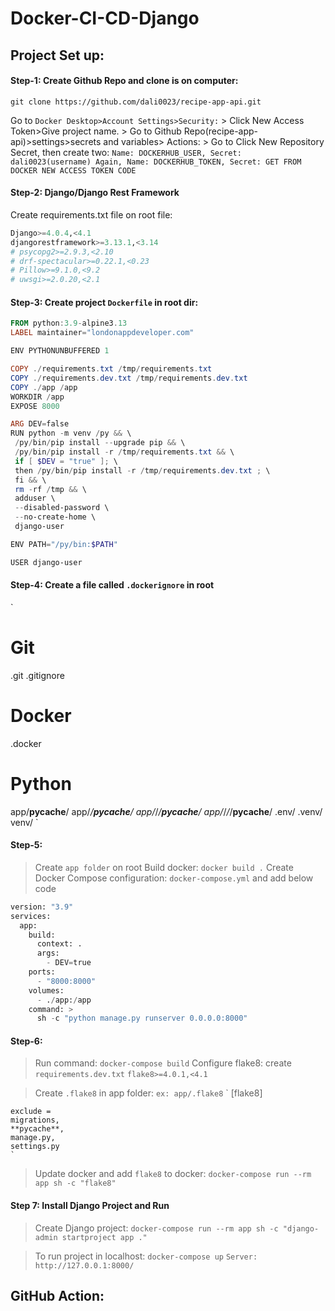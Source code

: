 # Docker-CI-CD-Django

## Project Set up:

#### Step-1: Create Github Repo and clone is on computer:

`git clone https://github.com/dali0023/recipe-app-api.git`

Go to `Docker Desktop>Account Settings>Security:` > Click New Access Token>Give project name. > Go to Github Repo(recipe-app-api)>settings>secrets and variables> Actions: > Go to Click New Repository Secret, then create two:
`Name: DOCKERHUB_USER, Secret: dali0023(username)
    Again, Name: DOCKERHUB_TOKEN, Secret: GET FROM DOCKER NEW ACCESS TOKEN CODE`

#### Step-2: Django/Django Rest Framework

Create requirements.txt file on root file:

```python
Django>=4.0.4,<4.1
djangorestframework>=3.13.1,<3.14
# psycopg2>=2.9.3,<2.10
# drf-spectacular>=0.22.1,<0.23
# Pillow>=9.1.0,<9.2
# uwsgi>=2.0.20,<2.1
```

#### Step-3: Create project `Dockerfile` in root dir:

```powershell
FROM python:3.9-alpine3.13
LABEL maintainer="londonappdeveloper.com"

ENV PYTHONUNBUFFERED 1

COPY ./requirements.txt /tmp/requirements.txt
COPY ./requirements.dev.txt /tmp/requirements.dev.txt
COPY ./app /app
WORKDIR /app
EXPOSE 8000

ARG DEV=false
RUN python -m venv /py && \
 /py/bin/pip install --upgrade pip && \
 /py/bin/pip install -r /tmp/requirements.txt && \
 if [ $DEV = "true" ]; \
 then /py/bin/pip install -r /tmp/requirements.dev.txt ; \
 fi && \
 rm -rf /tmp && \
 adduser \
 --disabled-password \
 --no-create-home \
 django-user

ENV PATH="/py/bin:$PATH"

USER django-user
```

#### Step-4: Create a file called `.dockerignore` in root

`

# Git

.git
.gitignore

# Docker

.docker

# Python

app/**pycache**/
app/_/**pycache**/
app/_/_/**pycache**/
app/_/_/_/**pycache**/
.env/
.venv/
venv/
`

#### Step-5:

> Create `app folder` on root
> Build docker: `docker build .`
> Create Docker Compose configuration: `docker-compose.yml` and add below code

```python
version: "3.9"
services:
  app:
    build:
      context: .
      args:
        - DEV=true
    ports:
      - "8000:8000"
    volumes:
      - ./app:/app
    command: >
      sh -c "python manage.py runserver 0.0.0.0:8000"
```

#### Step-6:

> Run command: `docker-compose build`
> Configure flake8: create `requirements.dev.txt`
> `flake8>=4.0.1,<4.1`

> Create `.flake8` in app folder: `ex: app/.flake8`
> `
> [flake8]

    exclude =
    migrations,
    **pycache**,
    manage.py,
    settings.py
    `

> Update docker and add `flake8` to docker:
> `docker-compose run --rm app sh -c "flake8"`

#### Step 7: Install Django Project and Run

> Create Django project:
> `docker-compose run --rm app sh -c "django-admin startproject app ."`

> To run project in localhost: `docker-compose up`
> `Server: http://127.0.0.1:8000/`


## GitHub Action:
